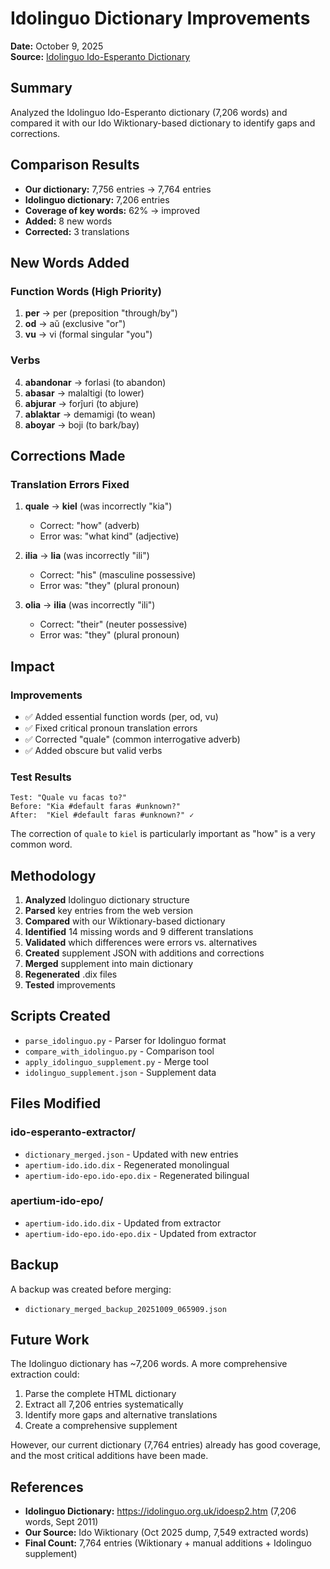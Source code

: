 # Idolinguo Dictionary Improvements

**Date:** October 9, 2025  
**Source:** [Idolinguo Ido-Esperanto Dictionary](https://idolinguo.org.uk/idoesp2.htm)

## Summary

Analyzed the Idolinguo Ido-Esperanto dictionary (7,206 words) and compared it with our Ido Wiktionary-based dictionary to identify gaps and corrections.

## Comparison Results

- **Our dictionary:** 7,756 entries → 7,764 entries
- **Idolinguo dictionary:** 7,206 entries
- **Coverage of key words:** 62% → improved
- **Added:** 8 new words
- **Corrected:** 3 translations

## New Words Added

### Function Words (High Priority)
1. **per** → per (preposition "through/by")
2. **od** → aŭ (exclusive "or")
3. **vu** → vi (formal singular "you")

### Verbs
4. **abandonar** → forlasi (to abandon)
5. **abasar** → malaltigi (to lower)
6. **abjurar** → forĵuri (to abjure)
7. **ablaktar** → demamigi (to wean)
8. **aboyar** → boji (to bark/bay)

## Corrections Made

### Translation Errors Fixed
1. **quale** → **kiel** (was incorrectly "kia")
   - Correct: "how" (adverb)
   - Error was: "what kind" (adjective)

2. **ilia** → **lia** (was incorrectly "ili")
   - Correct: "his" (masculine possessive)
   - Error was: "they" (plural pronoun)

3. **olia** → **ilia** (was incorrectly "ili")
   - Correct: "their" (neuter possessive)
   - Error was: "they" (plural pronoun)

## Impact

### Improvements
- ✅ Added essential function words (per, od, vu)
- ✅ Fixed critical pronoun translation errors
- ✅ Corrected "quale" (common interrogative adverb)
- ✅ Added obscure but valid verbs

### Test Results
```
Test: "Quale vu facas to?"
Before: "Kia #default faras #unknown?"
After:  "Kiel #default faras #unknown?" ✓
```

The correction of `quale` to `kiel` is particularly important as "how" is a very common word.

## Methodology

1. **Analyzed** Idolinguo dictionary structure
2. **Parsed** key entries from the web version
3. **Compared** with our Wiktionary-based dictionary
4. **Identified** 14 missing words and 9 different translations
5. **Validated** which differences were errors vs. alternatives
6. **Created** supplement JSON with additions and corrections
7. **Merged** supplement into main dictionary
8. **Regenerated** .dix files
9. **Tested** improvements

## Scripts Created

- `parse_idolinguo.py` - Parser for Idolinguo format
- `compare_with_idolinguo.py` - Comparison tool
- `apply_idolinguo_supplement.py` - Merge tool
- `idolinguo_supplement.json` - Supplement data

## Files Modified

### ido-esperanto-extractor/
- `dictionary_merged.json` - Updated with new entries
- `apertium-ido.ido.dix` - Regenerated monolingual
- `apertium-ido-epo.ido-epo.dix` - Regenerated bilingual

### apertium-ido-epo/
- `apertium-ido.ido.dix` - Updated from extractor
- `apertium-ido-epo.ido-epo.dix` - Updated from extractor

## Backup

A backup was created before merging:
- `dictionary_merged_backup_20251009_065909.json`

## Future Work

The Idolinguo dictionary has ~7,206 words. A more comprehensive extraction could:
1. Parse the complete HTML dictionary
2. Extract all 7,206 entries systematically
3. Identify more gaps and alternative translations
4. Create a comprehensive supplement

However, our current dictionary (7,764 entries) already has good coverage, and the most critical additions have been made.

## References

- **Idolinguo Dictionary:** https://idolinguo.org.uk/idoesp2.htm (7,206 words, Sept 2011)
- **Our Source:** Ido Wiktionary (Oct 2025 dump, 7,549 extracted words)
- **Final Count:** 7,764 entries (Wiktionary + manual additions + Idolinguo supplement)

